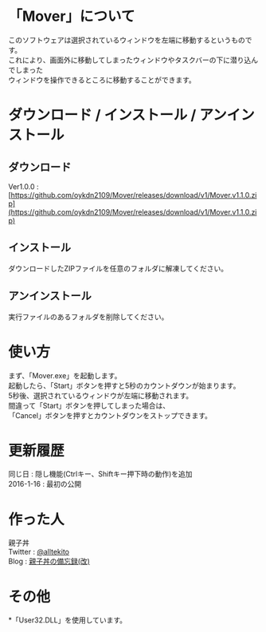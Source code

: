 # 「Mover」について
このソフトウェアは選択されているウィンドウを左端に移動するというものです。  
これにより、画面外に移動してしまったウィンドウやタスクバーの下に潜り込んでしまった  
ウィンドウを操作できるところに移動することができます。  
  
# ダウンロード / インストール / アンインストール
## ダウンロード
Ver1.0.0 :  [https://github.com/oykdn2109/Mover/releases/download/v1/Mover.v1.1.0.zip](https://github.com/oykdn2109/Mover/releases/download/v1/Mover.v1.1.0.zip)
  
## インストール
ダウンロードしたZIPファイルを任意のフォルダに解凍してください。
  
## アンインストール
実行ファイルのあるフォルダを削除してください。  
  
# 使い方
まず、「Mover.exe」を起動します。  
起動したら、「Start」ボタンを押すと5秒のカウントダウンが始まります。  
5秒後、選択されているウィンドウが左端に移動されます。  
間違って「Start」ボタンを押してしまった場合は、  
「Cancel」ボタンを押すとカウントダウンをストップできます。  
  
# 更新履歴
同じ日 : 隠し機能(Ctrlキー、Shiftキー押下時の動作)を追加  
2016-1-16 : 最初の公開  
  
# 作った人
親子丼  
Twitter : [@alltekito](http://twitter.com/alltekito)  
Blog : [親子丼の備忘録(改)](http://oykdn.hatenablog.com/)  
  
# その他
*「User32.DLL」を使用しています。